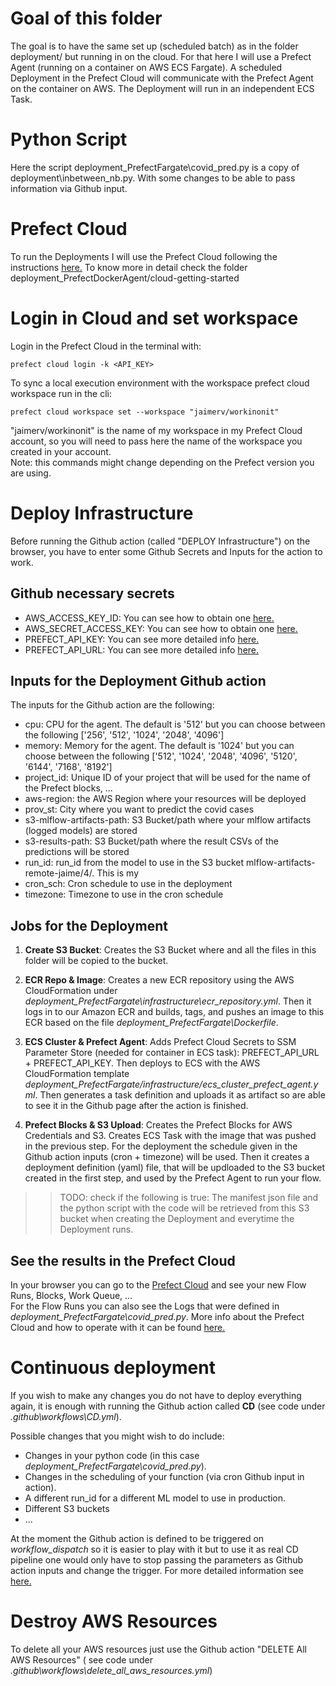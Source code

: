 # Goal of this folder
The goal is to have the same set up (scheduled batch) as in the folder deployment/ but running in on the cloud.
For that here I will use a Prefect Agent (running on a container on AWS ECS Fargate).
A scheduled Deployment in the Prefect Cloud will communicate with the Prefect Agent on the container on AWS. The Deployment will run in an independent ECS Task.

# Python Script 
Here the script deployment_PrefectFargate\covid_pred.py is a copy of deployment\inbetween_nb.py. With some changes to be able to pass information via Github input.


# Prefect Cloud
To run the Deployments I will use the Prefect Cloud following the instructions [here.](https://docs.prefect.io/ui/cloud-getting-started/)
To know more in detail check the folder deployment_PrefectDockerAgent/cloud-getting-started

# Login in Cloud and set workspace
Login in the Prefect Cloud in the terminal with:
```
prefect cloud login -k <API_KEY>
```
To sync a local execution environment with the workspace prefect cloud workspace run in the cli:
```
prefect cloud workspace set --workspace "jaimerv/workinonit"
```
"jaimerv/workinonit" is the name of my workspace in my Prefect Cloud account, so you will need to pass here the name of the workspace you created in your account.  
Note: this commands might change depending on the Prefect version you are using.


# Deploy Infrastructure
Before running the Github action (called "DEPLOY Infrastructure") on the browser, you have to enter some Github Secrets and Inputs for the action to work.

## Github necessary secrets 
- AWS_ACCESS_KEY_ID: You can see how to obtain one [here.](https://docs.aws.amazon.com/powershell/latest/userguide/pstools-appendix-sign-up.html)
- AWS_SECRET_ACCESS_KEY: You can see how to obtain one [here.](https://docs.aws.amazon.com/powershell/latest/userguide/pstools-appendix-sign-up.html)
- PREFECT_API_KEY: You can see more detailed info [here.](https://docs.prefect.io/ui/cloud-getting-started/#create-an-api-key)
- PREFECT_API_URL: You can see more detailed info [here.](https://docs.prefect.io/ui/cloud-getting-started/#create-an-api-key)


## Inputs for the Deployment Github action
The inputs for the Github action are the following:
- cpu: CPU for the agent. The default is '512' but you can choose between the following ['256', '512', '1024', '2048', '4096']
- memory: Memory for the agent. The default is '1024' but you can choose between the following ['512', '1024', '2048', '4096', '5120', '6144', '7168', '8192']
- project_id: Unique ID of your project that will be used for the name of the Prefect blocks, ...
- aws-region: the AWS Region where your resources will be deployed
- prov_st: City where you want to predict the covid cases
- s3-mlflow-artifacts-path: S3 Bucket/path where your mlflow artifacts (logged models) are stored
- s3-results-path: S3 Bucket/path where the result CSVs of the predictions will be stored
- run_id: run_id from the model to use in the S3 bucket mlflow-artifacts-remote-jaime/4/. This is my 
- cron_sch: Cron schedule to use in the deployment
- timezone: Timezone to use in the cron schedule 

## Jobs for the Deployment
1. **Create S3 Bucket**: Creates the S3 Bucket where and all the files in this folder will be copied to the bucket. 

2. **ECR Repo & Image**: Creates a new ECR repository using the AWS CloudFormation under _deployment_PrefectFargate\infrastructure\ecr_repository.yml_. Then it logs in to our Amazon ECR and builds, tags, and pushes an image to this ECR based on the file _deployment_PrefectFargate\Dockerfile_.

3. **ECS Cluster & Prefect Agent**: Adds Prefect Cloud Secrets to SSM Parameter Store (needed for container in ECS task): PREFECT_API_URL + PREFECT_API_KEY. Then deploys to ECS with the AWS CloudFormation template _deployment_PrefectFargate/infrastructure/ecs_cluster_prefect_agent.yml_. Then generates a task definition and uploads it as artifact so are able to see it in the Github page after the action is finished.

4. **Prefect Blocks & S3 Upload**: Creates the Prefect Blocks for AWS Credentials and S3. Creates ECS Task with the image that was pushed in the previous step. For the deployment the schedule given in the Github action inputs (cron + timezone) will be used.
Then it creates a deployment definition (yaml) file, that will be updloaded to the S3 bucket created in the first step, and used by the Prefect Agent to run your flow.
>>TODO: check if the following is true: The manifest json file and the python script with the code will be retrieved from this S3 bucket when creating the Deployment and everytime the Deployment runs.

## See the results in the Prefect Cloud
In your browser you can go to the [Prefect Cloud](https://app.prefect.cloud/) and see your new Flow Runs, Blocks, Work Queue, ...   
For the Flow Runs you can also see the Logs that were defined in _deployment_PrefectFargate\covid_pred.py_. More info about the Prefect Cloud and how to operate with it can be found [here.](https://docs.prefect.io/ui/overview/)


# Continuous deployment
If you wish to make any changes you do not have to deploy everything again, it is enough with running the Github action called **CD** (see code under _.github\workflows\CD.yml_).  

Possible changes that you might wish to do include:
- Changes in your python code (in this case _deployment_PrefectFargate\covid_pred.py_).
- Changes in the scheduling of your function (via cron Github input in action).
- A different run_id for a different ML model to use in production.
- Different S3 buckets
- ...


At the moment the Github action is defined to be triggered on _workflow_dispatch_ so it is easier to play with it but to use it as real CD pipeline one would only have to stop passing the parameters as Github action inputs and change the trigger. For more detailed information see [here.](https://docs.github.com/en/actions/using-workflows/events-that-trigger-workflows#available-events)


# Destroy AWS Resources
To delete all your AWS resources just use the Github action "DELETE All AWS Resources" ( see code under _.github\workflows\delete_all_aws_resources.yml_)
